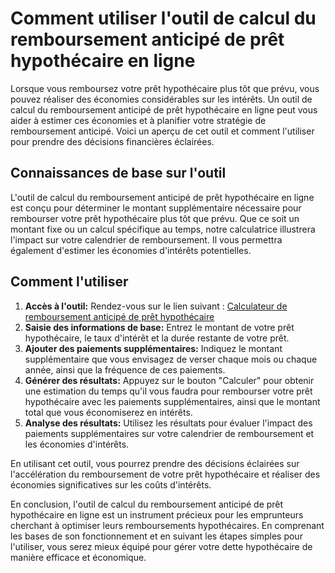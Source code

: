 Comment utiliser l'outil de calcul du remboursement anticipé de prêt hypothécaire en ligne
==========================================================================================

Lorsque vous remboursez votre prêt hypothécaire plus tôt que prévu, vous pouvez réaliser des économies considérables sur les intérêts. Un outil de calcul du remboursement anticipé de prêt hypothécaire en ligne peut vous aider à estimer ces économies et à planifier votre stratégie de remboursement anticipé. Voici un aperçu de cet outil et comment l'utiliser pour prendre des décisions financières éclairées.

Connaissances de base sur l'outil
---------------------------------

L'outil de calcul du remboursement anticipé de prêt hypothécaire en ligne est conçu pour déterminer le montant supplémentaire nécessaire pour rembourser votre prêt hypothécaire plus tôt que prévu. Que ce soit un montant fixe ou un calcul spécifique au temps, notre calculatrice illustrera l'impact sur votre calendrier de remboursement. Il vous permettra également d'estimer les économies d'intérêts potentielles.

Comment l'utiliser
------------------

1. **Accès à l'outil:** Rendez-vous sur le lien suivant : [Calculateur de remboursement anticipé de prêt hypothécaire](https://www.onlinecalculatorsfree.com/fr/financial/mortgage-early-repayment-calculator.html)
2. **Saisie des informations de base:** Entrez le montant de votre prêt hypothécaire, le taux d'intérêt et la durée restante de votre prêt.
3. **Ajouter des paiements supplémentaires:** Indiquez le montant supplémentaire que vous envisagez de verser chaque mois ou chaque année, ainsi que la fréquence de ces paiements.
4. **Générer des résultats:** Appuyez sur le bouton "Calculer" pour obtenir une estimation du temps qu'il vous faudra pour rembourser votre prêt hypothécaire avec les paiements supplémentaires, ainsi que le montant total que vous économiserez en intérêts.
5. **Analyse des résultats:** Utilisez les résultats pour évaluer l'impact des paiements supplémentaires sur votre calendrier de remboursement et les économies d'intérêts.

En utilisant cet outil, vous pourrez prendre des décisions éclairées sur l'accélération du remboursement de votre prêt hypothécaire et réaliser des économies significatives sur les coûts d'intérêts.

En conclusion, l'outil de calcul du remboursement anticipé de prêt hypothécaire en ligne est un instrument précieux pour les emprunteurs cherchant à optimiser leurs remboursements hypothécaires. En comprenant les bases de son fonctionnement et en suivant les étapes simples pour l'utiliser, vous serez mieux équipé pour gérer votre dette hypothécaire de manière efficace et économique.